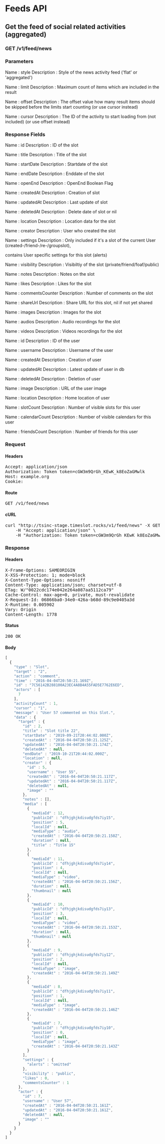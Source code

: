 # Feeds API

## Get the feed of social related activities (aggregated)

### GET /v1/feed/news

### Parameters

Name : style
Description : Style of the news activity feed (&#39;flat&#39; or &#39;aggregated&#39;)

Name : limit
Description : Maximum count of items which are included in the result

Name : offset
Description : The offset value how many result items should be skipped before the limits start counting (or use cursor instead)

Name : cursor
Description : The ID of the activity to start loading from (not included) (or use offset instead)


### Response Fields

Name : id
Description : ID of the slot

Name : title
Description : Title of the slot

Name : startDate
Description : Startdate of the slot

Name : endDate
Description : Enddate of the slot

Name : openEnd
Description : OpenEnd Boolean Flag

Name : createdAt
Description : Creation of slot

Name : updatedAt
Description : Last update of slot

Name : deletedAt
Description : Delete date of slot or nil

Name : location
Description : Location data for the slot

Name : creator
Description : User who created the slot

Name : settings
Description : Only included if it&#39;s a slot of the current User (created-/friend-/re-/groupslot),

contains User specific settings for this slot (alerts)

Name : visibility
Description : Visibiltiy of the slot (private/friend/foaf/public)

Name : notes
Description : Notes on the slot

Name : likes
Description : Likes for the slot

Name : commentsCounter
Description : Number of comments on the slot

Name : shareUrl
Description : Share URL for this slot, nil if not yet shared

Name : images
Description : Images for the slot

Name : audios
Description : Audio recordings for the slot

Name : videos
Description : Videos recordings for the slot

Name : id
Description : ID of the user

Name : username
Description : Username of the user

Name : createdAt
Description : Creation of user

Name : updatedAt
Description : Latest update of user in db

Name : deletedAt
Description : Deletion of user

Name : image
Description : URL of the user image

Name : location
Description : Home location of user

Name : slotCount
Description : Number of visible slots for this user

Name : calendarCount
Description : Number of visible calendars for this user

Name : friendsCount
Description : Number of friends for this user

### Request

#### Headers

<pre>Accept: application/json
Authorization: Token token=cGW3m9QrGh_KEwK_k8EoZaGMwlk
Host: example.org
Cookie: </pre>

#### Route

<pre>GET /v1/feed/news</pre>

#### cURL

<pre class="request">curl &quot;http://tsinc-stage.timeslot.rocks/v1/feed/news&quot; -X GET \
	-H &quot;Accept: application/json&quot; \
	-H &quot;Authorization: Token token=cGW3m9QrGh_KEwK_k8EoZaGMwlk&quot;</pre>

### Response

#### Headers

<pre>X-Frame-Options: SAMEORIGIN
X-XSS-Protection: 1; mode=block
X-Content-Type-Options: nosniff
Content-Type: application/json; charset=utf-8
ETag: W/&quot;0022cdc174e042e264a087aa5112ca79&quot;
Cache-Control: max-age=0, private, must-revalidate
X-Request-Id: 06866ba0-34e0-426a-b68d-89c9e0405a3d
X-Runtime: 0.005902
Vary: Origin
Content-Length: 1778</pre>

#### Status

<pre>200 OK</pre>

#### Body

```javascript
[
  {
    "type" : "Slot",
    "target" : "2",
    "action" : "comment",
    "time" : "2016-04-04T20:50:21.169Z",
    "id" : "7C56142B288100A23EC4A8B4A55FAD5E7762E6ED",
    "actors" : [
      7
    ],
    "activityCount" : 1,
    "cursor" : "1",
    "message" : "User 57 commented on this Slot.",
    "data" : {
      "target" : {
        "id" : 2,
        "title" : "Slot title 22",
        "startDate" : "2019-09-21T20:44:02.000Z",
        "createdAt" : "2016-04-04T20:50:21.125Z",
        "updatedAt" : "2016-04-04T20:50:21.174Z",
        "deletedAt" : null,
        "endDate" : "2019-10-21T20:44:02.000Z",
        "location" : null,
        "creator" : {
          "id" : 5,
          "username" : "User 55",
          "createdAt" : "2016-04-04T20:50:21.117Z",
          "updatedAt" : "2016-04-04T20:50:21.117Z",
          "deletedAt" : null,
          "image" : ""
        },
        "notes" : [],
        "media" : [
          {
            "mediaId" : 12,
            "publicId" : "dfhjghjkdisudgfds7iy15",
            "position" : 5,
            "localId" : null,
            "mediaType" : "audio",
            "createdAt" : "2016-04-04T20:50:21.158Z",
            "duration" : null,
            "title" : "Title 15"
          },
          {
            "mediaId" : 11,
            "publicId" : "dfhjghjkdisudgfds7iy14",
            "position" : 4,
            "localId" : null,
            "mediaType" : "video",
            "createdAt" : "2016-04-04T20:50:21.156Z",
            "duration" : null,
            "thumbnail" : null
          },
          {
            "mediaId" : 10,
            "publicId" : "dfhjghjkdisudgfds7iy13",
            "position" : 3,
            "localId" : null,
            "mediaType" : "video",
            "createdAt" : "2016-04-04T20:50:21.153Z",
            "duration" : null,
            "thumbnail" : null
          },
          {
            "mediaId" : 9,
            "publicId" : "dfhjghjkdisudgfds7iy12",
            "position" : 2,
            "localId" : null,
            "mediaType" : "image",
            "createdAt" : "2016-04-04T20:50:21.149Z"
          },
          {
            "mediaId" : 8,
            "publicId" : "dfhjghjkdisudgfds7iy11",
            "position" : 1,
            "localId" : null,
            "mediaType" : "image",
            "createdAt" : "2016-04-04T20:50:21.146Z"
          },
          {
            "mediaId" : 7,
            "publicId" : "dfhjghjkdisudgfds7iy10",
            "position" : 0,
            "localId" : null,
            "mediaType" : "image",
            "createdAt" : "2016-04-04T20:50:21.143Z"
          }
        ],
        "settings" : {
          "alerts" : "omitted"
        },
        "visibility" : "public",
        "likes" : 0,
        "commentsCounter" : 1
      },
      "actor" : {
        "id" : 7,
        "username" : "User 57",
        "createdAt" : "2016-04-04T20:50:21.161Z",
        "updatedAt" : "2016-04-04T20:50:21.161Z",
        "deletedAt" : null,
        "image" : ""
      }
    }
  }
]
```
